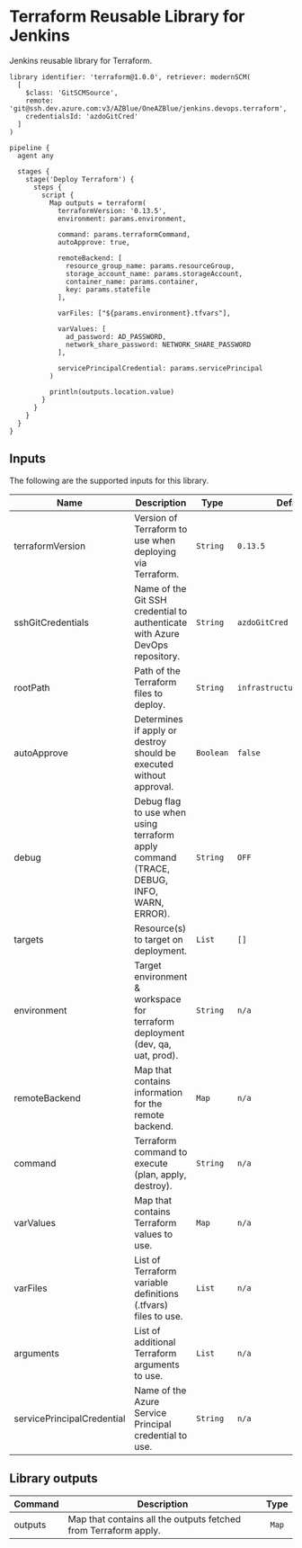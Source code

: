 # Terraform Reusable Library for Jenkins

Jenkins reusable library for Terraform.

```
library identifier: 'terraform@1.0.0', retriever: modernSCM(
  [
    $class: 'GitSCMSource',
    remote: 'git@ssh.dev.azure.com:v3/AZBlue/OneAZBlue/jenkins.devops.terraform',
    credentialsId: 'azdoGitCred'
  ]
)

pipeline {
  agent any

  stages {
    stage('Deploy Terraform') {
      steps {
        script {
          Map outputs = terraform(
            terraformVersion: '0.13.5',
            environment: params.environment,

            command: params.terraformCommand,
            autoApprove: true,

            remoteBackend: [
              resource_group_name: params.resourceGroup,
              storage_account_name: params.storageAccount,
              container_name: params.container,
              key: params.statefile
            ],

            varFiles: ["${params.environment}.tfvars"],

            varValues: [
              ad_password: AD_PASSWORD,
              network_share_password: NETWORK_SHARE_PASSWORD
            ],

            servicePrincipalCredential: params.servicePrincipal
          )

          println(outputs.location.value)
        }
      }
    }
  }
}
```

## Inputs

The following are the supported inputs for this library.

| Name | Description | Type | Default | Required |
|------|-------------|------|---------|:--------:|
| terraformVersion | Version of Terraform to use when deploying via Terraform. | `String` | `0.13.5` | no |
| sshGitCredentials | Name of the Git SSH credential to authenticate with Azure DevOps repository. | `String` | `azdoGitCred` | no |
| rootPath | Path of the Terraform files to deploy. | `String` | `infrastructure/terraform` | no |  
| autoApprove | Determines if apply or destroy should be executed without approval. | `Boolean` | `false` | no |
| debug | Debug flag to use when using terraform apply command (TRACE, DEBUG, INFO, WARN, ERROR). | `String` | `OFF` | no |
| targets | Resource(s) to target on deployment. | `List` | `[]` | no |
| environment | Target environment & workspace for terraform deployment (dev, qa, uat, prod). | `String` | `n/a` | yes |
| remoteBackend | Map that contains information for the remote backend. | `Map` | `n/a` | yes |
| command | Terraform command to execute (plan, apply, destroy). | `String` | `n/a` | yes |
| varValues | Map that contains Terraform values to use. | `Map` | `n/a` | no |
| varFiles | List of Terraform variable definitions (.tfvars) files to use. | `List` | `n/a` | no |
| arguments | List of additional Terraform arguments to use. | `List` | `n/a` | no |
| servicePrincipalCredential | Name of the Azure Service Principal credential to use. | `String` | `n/a` | yes |

## Library outputs

| Command | Description | Type |
|---------|-------------|:-------:|
| outputs | Map that contains all the outputs fetched from Terraform apply. | `Map` |
